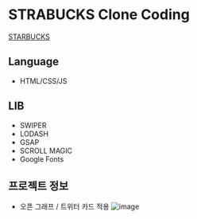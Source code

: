 # STRABUCKS Clone Coding
[STARBUCKS](https://tangerine-selkie-5ca906.netlify.app/)

## Language
- HTML/CSS/JS

## LIB
- SWIPER
- LODASH
- GSAP
- SCROLL MAGIC
- Google Fonts

## 프로젝트 정보
- 오픈 그래프 / 트위터 카드 적용
![image](https://user-images.githubusercontent.com/20445415/196379682-e90c5c5e-390f-465d-92db-359a93ef1189.png)
